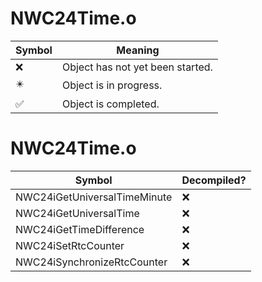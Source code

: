 # NWC24Time.o
| Symbol | Meaning 
| ------------- | ------------- 
| :x: | Object has not yet been started. 
| :eight_pointed_black_star: | Object is in progress. 
| :white_check_mark: | Object is completed. 


# NWC24Time.o
| Symbol | Decompiled? |
| ------------- | ------------- |
| NWC24iGetUniversalTimeMinute | :x: |
| NWC24iGetUniversalTime | :x: |
| NWC24iGetTimeDifference | :x: |
| NWC24iSetRtcCounter | :x: |
| NWC24iSynchronizeRtcCounter | :x: |
